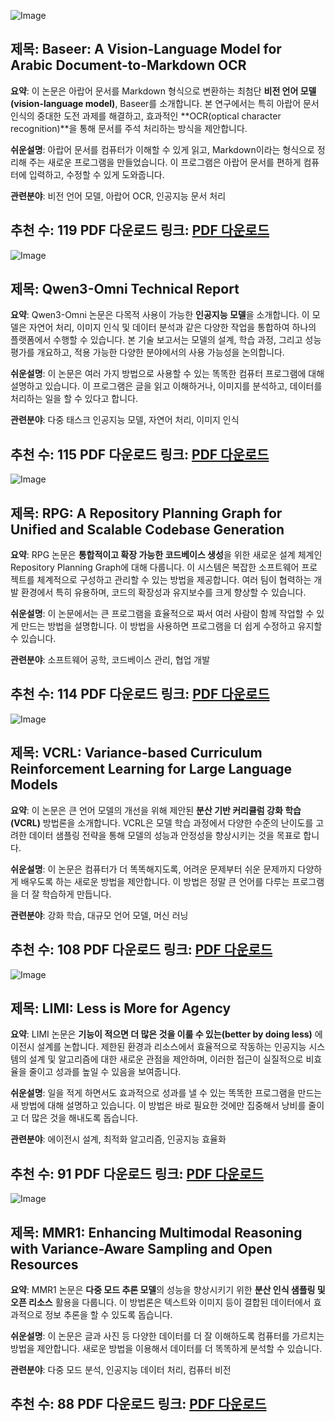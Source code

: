 ![Image](https://cdn-thumbnails.huggingface.co/social-thumbnails/papers/2509.18174.png)
## 제목: Baseer: A Vision-Language Model for Arabic Document-to-Markdown OCR
**요약**:
이 논문은 아랍어 문서를 Markdown 형식으로 변환하는 최첨단 **비전 언어 모델(vision-language model)**, Baseer를 소개합니다. 본 연구에서는 특히 아랍어 문서 인식의 중대한 도전 과제를 해결하고, 효과적인 **OCR(optical character recognition)**을 통해 문서를 주석 처리하는 방식을 제안합니다.

**쉬운설명**:
아랍어 문서를 컴퓨터가 이해할 수 있게 읽고, Markdown이라는 형식으로 정리해 주는 새로운 프로그램을 만들었습니다. 이 프로그램은 아랍어 문서를 편하게 컴퓨터에 입력하고, 수정할 수 있게 도와줍니다.

**관련분야**:
비전 언어 모델, 아랍어 OCR, 인공지능 문서 처리

**추천 수**: 119
**PDF 다운로드 링크**: [PDF 다운로드](https://huggingface.co/papers/2509.18174)
---

![Image](https://cdn-thumbnails.huggingface.co/social-thumbnails/papers/2509.17765.png)
## 제목: Qwen3-Omni Technical Report
**요약**:
Qwen3-Omni 논문은 다목적 사용이 가능한 **인공지능 모델**을 소개합니다. 이 모델은 자연어 처리, 이미지 인식 및 데이터 분석과 같은 다양한 작업을 통합하여 하나의 플랫폼에서 수행할 수 있습니다. 본 기술 보고서는 모델의 설계, 학습 과정, 그리고 성능 평가를 개요하고, 적용 가능한 다양한 분야에서의 사용 가능성을 논의합니다.

**쉬운설명**:
이 논문은 여러 가지 방법으로 사용할 수 있는 똑똑한 컴퓨터 프로그램에 대해 설명하고 있습니다. 이 프로그램은 글을 읽고 이해하거나, 이미지를 분석하고, 데이터를 처리하는 일을 할 수 있다고 합니다.

**관련분야**:
다중 태스크 인공지능 모델, 자연어 처리, 이미지 인식

**추천 수**: 115
**PDF 다운로드 링크**: [PDF 다운로드](https://huggingface.co/papers/2509.17765)
---

![Image](https://cdn-thumbnails.huggingface.co/social-thumbnails/papers/2509.16198.png)
## 제목: RPG: A Repository Planning Graph for Unified and Scalable Codebase Generation
**요약**:
RPG 논문은 **통합적이고 확장 가능한 코드베이스 생성**을 위한 새로운 설계 체계인 Repository Planning Graph에 대해 다룹니다. 이 시스템은 복잡한 소프트웨어 프로젝트를 체계적으로 구성하고 관리할 수 있는 방법을 제공합니다. 여러 팀이 협력하는 개발 환경에서 특히 유용하며, 코드의 확장성과 유지보수를 크게 향상할 수 있습니다.

**쉬운설명**:
이 논문에서는 큰 프로그램을 효율적으로 짜서 여러 사람이 함께 작업할 수 있게 만드는 방법을 설명합니다. 이 방법을 사용하면 프로그램을 더 쉽게 수정하고 유지할 수 있습니다.

**관련분야**:
소프트웨어 공학, 코드베이스 관리, 협업 개발

**추천 수**: 114
**PDF 다운로드 링크**: [PDF 다운로드](https://huggingface.co/papers/2509.16198)
---

![Image](https://cdn-thumbnails.huggingface.co/social-thumbnails/papers/2509.19803.png)
## 제목: VCRL: Variance-based Curriculum Reinforcement Learning for Large Language Models
**요약**:
이 논문은 큰 언어 모델의 개선을 위해 제안된 **분산 기반 커리큘럼 강화 학습(VCRL)** 방법론을 소개합니다. VCRL은 모델 학습 과정에서 다양한 수준의 난이도를 고려한 데이터 샘플링 전략을 통해 모델의 성능과 안정성을 향상시키는 것을 목표로 합니다.

**쉬운설명**:
이 논문은 컴퓨터가 더 똑똑해지도록, 어려운 문제부터 쉬운 문제까지 다양하게 배우도록 하는 새로운 방법을 제안합니다. 이 방법은 정말 큰 언어를 다루는 프로그램을 더 잘 학습하게 만듭니다.

**관련분야**:
강화 학습, 대규모 언어 모델, 머신 러닝

**추천 수**: 108
**PDF 다운로드 링크**: [PDF 다운로드](https://huggingface.co/papers/2509.19803)
---

![Image](https://cdn-thumbnails.huggingface.co/social-thumbnails/papers/2509.17567.png)
## 제목: LIMI: Less is More for Agency
**요약**:
LIMI 논문은 **기능이 적으면 더 많은 것을 이룰 수 있는(better by doing less)** 에이전시 설계를 논합니다. 제한된 환경과 리소스에서 효율적으로 작동하는 인공지능 시스템의 설계 및 알고리즘에 대한 새로운 관점을 제안하며, 이러한 접근이 실질적으로 비효율을 줄이고 성과를 높일 수 있음을 보여줍니다.

**쉬운설명**:
일을 적게 하면서도 효과적으로 성과를 낼 수 있는 똑똑한 프로그램을 만드는 새 방법에 대해 설명하고 있습니다. 이 방법은 바로 필요한 것에만 집중해서 낭비를 줄이고 더 많은 것을 해내도록 돕습니다.

**관련분야**:
에이전시 설계, 최적화 알고리즘, 인공지능 효율화

**추천 수**: 91
**PDF 다운로드 링크**: [PDF 다운로드](https://huggingface.co/papers/2509.17567)
---

![Image](https://cdn-thumbnails.huggingface.co/social-thumbnails/papers/2509.21268.png)
## 제목: MMR1: Enhancing Multimodal Reasoning with Variance-Aware Sampling and Open Resources
**요약**:
MMR1 논문은 **다중 모드 추론 모델**의 성능을 향상시키기 위한 **분산 인식 샘플링 및 오픈 리소스** 활용을 다룹니다. 이 방법론은 텍스트와 이미지 등이 결합된 데이터에서 효과적으로 정보 추론을 할 수 있도록 돕습니다.

**쉬운설명**:
이 논문은 글과 사진 등 다양한 데이터를 더 잘 이해하도록 컴퓨터를 가르치는 방법을 제안합니다. 새로운 방법을 이용해서 데이터를 더 똑똑하게 분석할 수 있습니다.

**관련분야**:
다중 모드 분석, 인공지능 데이터 처리, 컴퓨터 비전

**추천 수**: 88
**PDF 다운로드 링크**: [PDF 다운로드](https://huggingface.co/papers/2509.21268)
---